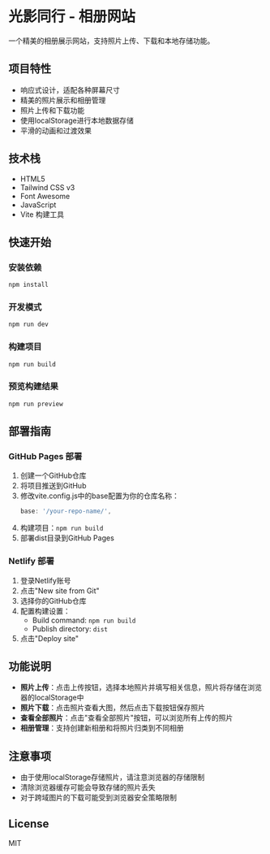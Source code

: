 # 光影同行 - 相册网站

一个精美的相册展示网站，支持照片上传、下载和本地存储功能。

## 项目特性

- 响应式设计，适配各种屏幕尺寸
- 精美的照片展示和相册管理
- 照片上传和下载功能
- 使用localStorage进行本地数据存储
- 平滑的动画和过渡效果

## 技术栈

- HTML5
- Tailwind CSS v3
- Font Awesome
- JavaScript
- Vite 构建工具

## 快速开始

### 安装依赖

```bash
npm install
```

### 开发模式

```bash
npm run dev
```

### 构建项目

```bash
npm run build
```

### 预览构建结果

```bash
npm run preview
```

## 部署指南

### GitHub Pages 部署

1. 创建一个GitHub仓库
2. 将项目推送到GitHub
3. 修改vite.config.js中的base配置为你的仓库名称：
   ```javascript
   base: '/your-repo-name/',
   ```
4. 构建项目：`npm run build`
5. 部署dist目录到GitHub Pages

### Netlify 部署

1. 登录Netlify账号
2. 点击"New site from Git"
3. 选择你的GitHub仓库
4. 配置构建设置：
   - Build command: `npm run build`
   - Publish directory: `dist`
5. 点击"Deploy site"

## 功能说明

- **照片上传**：点击上传按钮，选择本地照片并填写相关信息，照片将存储在浏览器的localStorage中
- **照片下载**：点击照片查看大图，然后点击下载按钮保存照片
- **查看全部照片**：点击"查看全部照片"按钮，可以浏览所有上传的照片
- **相册管理**：支持创建新相册和将照片归类到不同相册

## 注意事项

- 由于使用localStorage存储照片，请注意浏览器的存储限制
- 清除浏览器缓存可能会导致存储的照片丢失
- 对于跨域图片的下载可能受到浏览器安全策略限制

## License

MIT